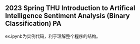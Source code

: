 ## 2023 Spring THU Introduction to Artifical Intelligence Sentiment Analysis (Binary Classification) PA

ex.ipynb为实例代码，利于理解整个程序的结构。